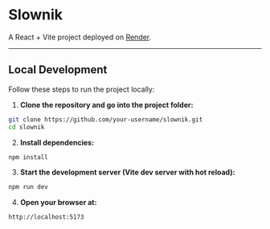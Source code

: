 # Slownik

A React + Vite project deployed on [Render](https://slownik.onrender.com).

---

## Local Development

Follow these steps to run the project locally:

1. **Clone the repository and go into the project folder:**

```bash
git clone https://github.com/your-username/slownik.git
cd slownik
```` 
2. **Install dependencies:**


````bash
npm install
````
3. **Start the development server (Vite dev server with hot reload):**


````bash
npm run dev
````
4. **Open your browser at:**
````bash
http://localhost:5173
````
